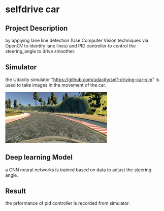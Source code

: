 # selfdrive car
## Project Description <br>
by applying lane line detection (Use Computer Vision techniques via OpenCV to identify lane lines) and PID controller to control the steering_angle to drive smoother. 
<br>

## Simulator
the Udacity simulator "https://github.com/udacity/self-driving-car-sim" is used to take images in the movement of the car.


![alt text](https://github.com/msh8261/selfdriver/blob/master/test/sim-img.jpg?raw=true "Title")

## Deep learning Model 
a CNN neural networks is trained based on data to adjust the steering angle.

## Result
the prformance of pid controller is recorded from simulator.





